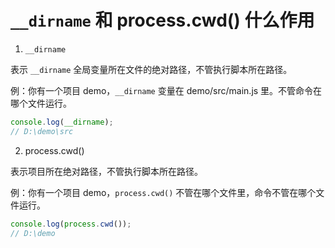 # `__dirname` 和 process.cwd() 什么作用

1. `__dirname`

表示 `__dirname` 全局变量所在文件的绝对路径，不管执行脚本所在路径。

例：你有一个项目 demo，`__dirname` 变量在 demo/src/main.js 里。不管命令在哪个文件运行。

```js
console.log(__dirname);
// D:\demo\src
```

2. process.cwd()

表示项目所在绝对路径，不管执行脚本所在路径。

例：你有一个项目 demo，`process.cwd()` 不管在哪个文件里，命令不管在哪个文件运行。

```js
console.log(process.cwd());
// D:\demo
```
